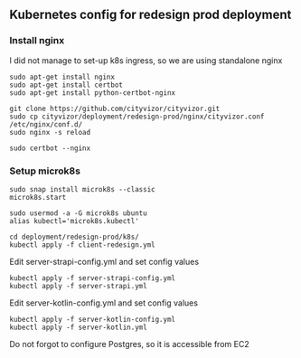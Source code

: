 ## Kubernetes config for redesign prod deployment

### Install nginx
I did not manage to set-up k8s ingress, so we are using standalone nginx

```shell script
sudo apt-get install nginx
sudo apt-get install certbot
sudo apt-get install python-certbot-nginx

git clone https://github.com/cityvizor/cityvizor.git
sudo cp cityvizor/deployment/redesign-prod/nginx/cityvizor.conf /etc/nginx/conf.d/
sudo nginx -s reload

sudo certbot --nginx
```

### Setup microk8s

```shell script
sudo snap install microk8s --classic
microk8s.start

sudo usermod -a -G microk8s ubuntu
alias kubectl='microk8s.kubectl'

cd deployment/redesign-prod/k8s/
kubectl apply -f client-redesign.yml
```

Edit server-strapi-config.yml and set config values
```shell script
kubectl apply -f server-strapi-config.yml
kubectl apply -f server-strapi.yml
```

Edit server-kotlin-config.yml and set config values
```shell script
kubectl apply -f server-kotlin-config.yml
kubectl apply -f server-kotlin.yml
````

Do not forgot to configure Postgres, so it is accessible from EC2
